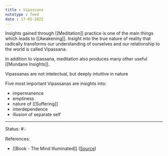 ```yaml
---
title : Vipassana
notetype : feed
date : 17-05-2022
---
```


 Insights gained through [[Meditation]] practice is one of the main things which leads to [[Awakening]].  Insight into the true nature of reality that radically transforms our understanding of ourselves and our relationship to the world is called Vipassana.

In addition to vipassana, meditation also produces many other useful [[Mundane Insights]].

Vipassanas are not intelectual, but deeply intuitive in nature

Five most important Vipassanas are insights into:
- impermanence
- emptiness
- nature of [[Suffering]]
- interdependence
- illusion of separate self

-----

Status: #💡 

References:
- [[Book - The Mind Illuminated]] ([Source](https://www.goodreads.com/en/book/show/25942786-the-mind-illuminated))
